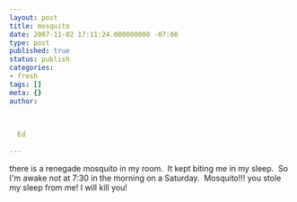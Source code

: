 ```yaml
---
layout: post
title: mosquito
date: 2007-11-02 17:11:24.000000000 -07:00
type: post
published: true
status: publish
categories:
- fresh
tags: []
meta: {}
author:
  
  
  
  Ed
  
---
```

<p>there is a renegade mosquito in my room.  It kept biting me in my sleep.  So I'm awake not at 7:30 in the morning on a Saturday.  Mosquito!!! you stole my sleep from me! I will kill you!</p>
